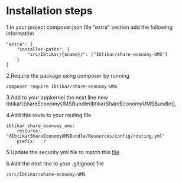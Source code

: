 Installation steps
==================

1.In your project composer.json file "extra" section add the following information

    "extra": {
        "installer-paths": {
            "src/Ibtikar/{$name}/": ["Ibtikar/share-economy-UMS"]
        }
    }

2.Require the package using composer by running

    composer require Ibtikar/share-economy-UMS

3.Add to your appkernel the next line
    new Ibtikar\ShareEconomyUMSBundle\IbtikarShareEconomyUMSBundle(),

4.Add this route to your routing file

    ibtikar_share_economy_ums:
        resource: "@IbtikarShareEconomyUMSBundle/Resources/config/routing.yml"
        prefix:   /


5.Update the security.yml file to match this [file](http://github.com/Ibtikar/share-economy-UMS/tree/master/Resources/doc/security.yml)

6.Add the next line to your .gitignore file

    /src/Ibtikar/share-economy-UMS